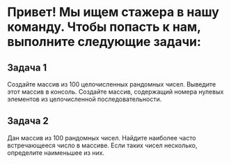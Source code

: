 # Привет! Мы ищем стажера в нашу ​команду. Чтобы попасть к нам, выполните следующие задачи:

## Задача 1

Создайте массив из 100 целочисленных рандомных чисел.
Выведите этот массив в консоль.
Создайте массив, содержащий номера нулевых элементов из целочисленной последовательности.

## Задача 2

Дан массив из 100 рандомных чисел.
Найдите наиболее часто встречающееся число в массиве. Если таких чисел несколько, определите наименьшее из них.

